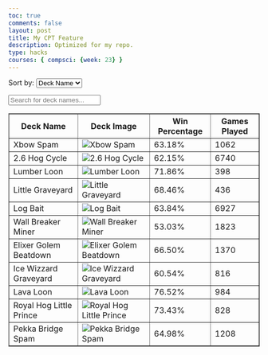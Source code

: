 ```yaml
---
toc: true
comments: false
layout: post
title: My CPT Feature
description: Optimized for my repo.
type: hacks
courses: { compsci: {week: 23} }
---
```

<label for="sortSelect">Sort by:</label>
<select id="sortSelect" onchange="sortDecks()">
    <option value="deckname">Deck Name</option>
    <option value="winrate">Win Rate</option>
    <option value="popularity">Popularity</option>
</select>

<input type="text" id="searchInput" onkeyup="searchDecks()" placeholder="Search for deck names...">

<table id="decksTable" border="1">
    <thead>
        <tr>
            <th>Deck Name</th>
            <th>Deck Image</th>
            <th>Win Percentage</th>
            <th>Games Played</th>
        </tr>
    </thead>
    <tbody>
        <!-- Data for the decks -->
        <tr>
            <td>Xbow Spam</td>
            <td><img src="https://media.discordapp.net/attachments/1207760856704614511/1207760898899447869/xbox.PNG?ex=65e0d1fd&is=65ce5cfd&hm=920de81b415f61bb4c7592671adb6947a419c4ca7a80246b55d63b0c892bc723&=&format=webp&quality=lossless&width=1440&height=200" alt="Xbow Spam"></td>
            <td>63.18%</td>
            <td>1062</td>
        </tr>
        <tr>
            <td>2.6 Hog Cycle</td>
            <td><img src="https://media.discordapp.net/attachments/1207760856704614511/1207760899285192734/2.6_hog.PNG?ex=65e0d1fd&is=65ce5cfd&hm=591112f85f2acc874096ecb1e0b2e2d6f6b58178b0e82a5da72f9f9189c3c979&=&format=webp&quality=lossless&width=1440&height=208" alt="2.6 Hog Cycle"></td>
            <td>62.15%</td>
            <td>6740</td>
        </tr>
        <tr>
            <td>Lumber Loon</td>
            <td><img src="https://media.discordapp.net/attachments/1207760856704614511/1207760899587440721/bowlerloon.PNG?ex=65e0d1fd&is=65ce5cfd&hm=a84523a1432d2cc0f6a8e85aadfef682c58d68c8b0b8d01feb9181e7277c05a3&=&format=webp&quality=lossless&width=1008&height=141" alt="Lumber Loon"></td>
            <td>71.86%</td>
            <td>398</td>
        </tr>
        <tr>
            <td>Little Graveyard</td>
            <td><img src="https://media.discordapp.net/attachments/1207760856704614511/1207760900212138104/littleprince_graveyard.PNG?ex=65e0d1fd&is=65ce5cfd&hm=3576f15199fbe22b7a253b97776e54174d301270ee84f0429a8b9babb9d8d0d2&=&format=webp&quality=lossless&width=1008&height=141" alt="Little Graveyard"></td>
            <td>68.46%</td>
            <td>436</td>
        </tr>
        <tr>
            <td>Log Bait</td>
            <td><img src="https://media.discordapp.net/attachments/1207760856704614511/1207760900535357481/logbait.PNG?ex=65e0d1fd&is=65ce5cfd&hm=9eed86e3016a3b7639f76fc2aa90fae0addde6a4f255c87c381ae8c506659797&=&format=webp&quality=lossless&width=1008&height=148" alt="Log Bait"></td>
            <td>63.84%</td>
            <td>6927</td>
        </tr>
        <tr>
            <td>Wall Breaker Miner</td>
            <td><img src="https://media.discordapp.net/attachments/1207760856704614511/1207760900849803345/miner_wall_breaker_cycle.PNG?ex=65e0d1fd&is=65ce5cfd&hm=40599c4836103102fe0ff312206723a0ea3fe632be22e98f1408621aeafd06dd&=&format=webp&quality=lossless&width=1008&height=146" alt="Wall Breaker Miner"></td>
            <td>53.03%</td>
            <td>1823</td>
        </tr>
        <tr>
            <td>Elixer Golem Beatdown</td>
            <td><img src="https://media.discordapp.net/attachments/1207760856704614511/1212223425041530890/elixer_golem_beatdown.PNG?ex=65f10e0a&is=65de990a&hm=33c4b86219b94ba14147c40d49396179b0ae43fa894a7a9a36fc4d6afb60eca1&=&format=webp&quality=lossless&width=1440&height=207" alt="Elixer Golem Beatdown"></td>
            <td>66.50%</td>
            <td>1370</td>
        </tr>
        <tr>
            <td>Ice Wizzard Graveyard</td>
            <td><img src="https://media.discordapp.net/attachments/1207760856704614511/1212223425343393792/ice_wizard_graveyard.PNG?ex=65f10e0a&is=65de990a&hm=a374d5972de87a5acdf398214abc624c5aeb309eab23103ebc90fbfdc32cd210&=&format=webp&quality=lossless&width=1003&height=138" alt="Ice Wizzard Graveyard"></td>
            <td>60.54%</td>
            <td>816</td>
        </tr>
        <tr>
            <td>Lava Loon</td>
            <td><img src="https://media.discordapp.net/attachments/1207760856704614511/1212223425641185320/Lava_Loon.PNG?ex=65f10e0a&is=65de990a&hm=e102683cc0a3d758354e60ae40ad9a2ed7d45f6d1440c7798b60d42064506c33&=&format=webp&quality=lossless&width=1003&height=132" alt="Lava Loon"></td>
            <td>76.52%</td>
            <td>984</td>
        </tr>
        <tr>
            <td>Royal Hog Little Prince</td>
            <td><img src="https://media.discordapp.net/attachments/1207760856704614511/1212223425901498409/royale_hog_little_prince.PNG?ex=65f10e0a&is=65de990a&hm=4ceca595b95571a3a8d726833be71b7b6324af251732214e78e0cf1268155056&=&format=webp&quality=lossless&width=1003&height=140" alt="Royal Hog Little Prince"></td>
            <td>73.43%</td>
            <td>828</td>
        </tr>
        <tr>
            <td>Pekka Bridge Spam</td>
            <td><img src="https://media.discordapp.net/attachments/1207760856704614511/1207760901168431154/pekka_bridge_rush.PNG?ex=65e0d1fd&is=65ce5cfd&hm=05a8b77567c0d76da81e38ca0126c5b0eb94eb6b8e5250a9d5234071a5bea17d&=&format=webp&quality=lossless&width=1008&height=142" alt="Pekka Bridge Spam"></td>
            <td>64.98%</td>
            <td>1208</td>
        </tr>
    </tbody>
</table>

<script>
    function sortDecks() {
        var sortBy = document.getElementById("sortSelect").value;
        var decksTable = document.getElementById("decksTable");
        var rows, switching, i, x, y, shouldSwitch;
        switching = true;
        while (switching) {
            switching = false;
            rows = decksTable.rows;
            for (i = 1; i < (rows.length - 1); i++) {
                shouldSwitch = false;
                if (sortBy === "deckname") {
                    x = rows[i].getElementsByTagName("TD")[0];
                    y = rows[i + 1].getElementsByTagName("TD")[0];
                    if (x.innerHTML.toLowerCase() > y.innerHTML.toLowerCase()) {
                        shouldSwitch = true;
                        break;
                    }
                } else if (sortBy === "winrate") {
                    x = rows[i].getElementsByTagName("TD")[2];
                    y = rows[i + 1].getElementsByTagName("TD")[2];
                    if (parseFloat(x.innerHTML) < parseFloat(y.innerHTML)) {
                        shouldSwitch = true;
                        break;
                    }
                } else if (sortBy === "popularity") {
                    x = rows[i].getElementsByTagName("TD")[3];
                    y = rows[i + 1].getElementsByTagName("TD")[3];
                    if (parseInt(x.innerHTML) < parseInt(y.innerHTML)) {
                        shouldSwitch = true;
                        break;
                    }
                }
            }
            if (shouldSwitch) {
                rows[i].parentNode.insertBefore(rows[i + 1], rows[i]);
                switching = true;
            }
        }
    }

    function searchDecks() {
        var input, filter, table, tr, td, i, txtValue;
        input = document.getElementById("searchInput");
        filter = input.value.toUpperCase();
        table = document.getElementById("decksTable");
        tr = table.getElementsByTagName("tr");
        for (i = 0; i < tr.length; i++) {
            td = tr[i].getElementsByTagName("td")[0];
            if (td) {
                txtValue = td.textContent || td.innerText;
                if (txtValue.toUpperCase().indexOf(filter) > -1) {
                    tr[i].style.display = "";
                } else {
                    tr[i].style.display = "none";
                }
            }
        }
    }
</script>

